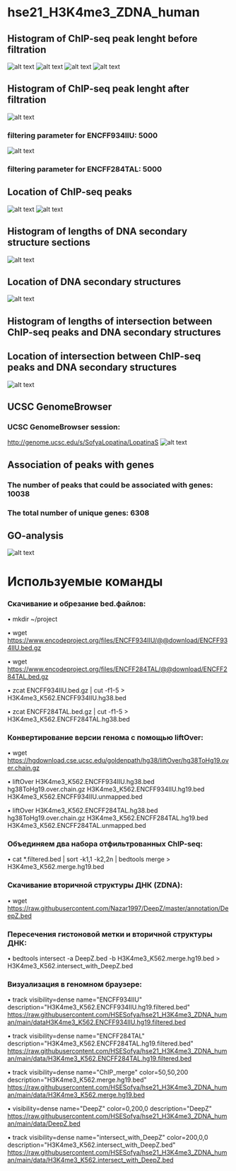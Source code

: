 # hse21_H3K4me3_ZDNA_human

## Histogram of ChIP-seq peak lenght before filtration
![alt text](https://github.com/HSESofya/hse21_H3K4me3_ZDNA_human/blob/main/images/len_hist.H3K4me3_K562.ENCFF934IIU.hg38.png)
![alt text](https://github.com/HSESofya/hse21_H3K4me3_ZDNA_human/blob/main/images/len_hist.H3K4me3_K562.ENCFF934IIU.hg19.png)
![alt text](https://github.com/HSESofya/hse21_H3K4me3_ZDNA_human/blob/main/images/len_hist.H3K4me3_K562.ENCFF284TAL.hg38.png)
![alt text](https://github.com/HSESofya/hse21_H3K4me3_ZDNA_human/blob/main/images/len_hist.H3K4me3_K562.ENCFF284TAL.hg19.png)

## Histogram of ChIP-seq peak lenght after filtration
![alt text](https://github.com/HSESofya/hse21_H3K4me3_ZDNA_human/blob/main/images/filter_peaks.H3K4me3_K562.ENCFF934IIU.hg19.filtered.hist.png)
### filtering parameter for ENCFF934IIU: 5000 
![alt text](https://github.com/HSESofya/hse21_H3K4me3_ZDNA_human/blob/main/images/filter_peaks.H3K4me3_K562.ENCFF284TAL.hg19.filtered.hist.png)
### filtering parameter for ENCFF284TAL: 5000

## Location of ChIP-seq peaks
![alt text](https://github.com/HSESofya/hse21_H3K4me3_ZDNA_human/blob/main/images/chip_seeker.H3K4me3_K562.ENCFF934IIU.hg19.filtered.plotAnnoPie.png)
![alt text](https://github.com/HSESofya/hse21_H3K4me3_ZDNA_human/blob/main/images/chip_seeker.H3K4me3_K562.ENCFF284TAL.hg19.filtered.plotAnnoPie.png)

## Histogram of lengths of DNA secondary structure sections
![alt text](https://github.com/HSESofya/hse21_H3K4me3_ZDNA_human/blob/main/images/len_hist.DeepZ.png)

## Location of DNA secondary structures
![alt text](https://github.com/HSESofya/hse21_H3K4me3_ZDNA_human/blob/main/images/chip_seeker.DeepZ.plotAnnoPie.png)

## Histogram of lengths of intersection between ChIP-seq peaks and DNA secondary structures


## Location of intersection between ChIP-seq peaks and DNA secondary structures
![alt text](https://github.com/HSESofya/hse21_H3K4me3_ZDNA_human/blob/main/images/chip_seeker.H3K4me3_K562.intersect_with_DeepZ.plotAnnoPie.png)

## UCSC GenomeBrowser
### UCSC GenomeBrowser session:  
http://genome.ucsc.edu/s/SofyaLopatina/LopatinaS
![alt text](https://github.com/HSESofya/hse21_H3K4me3_ZDNA_human/blob/main/images/genome_browser.png)

## Association of peaks with genes
### The number of peaks that could be associated with genes: 10038
### The total number of unique genes: 6308

## GO-analysis
![alt text](https://github.com/HSESofya/hse21_H3K4me3_ZDNA_human/blob/main/images/go.png)



# Используемые команды

### Скачивание и обрезание bed.файлов:

•	mkdir ~/project

•	wget https://www.encodeproject.org/files/ENCFF934IIU/@@download/ENCFF934IIU.bed.gz

•	wget https://www.encodeproject.org/files/ENCFF284TAL/@@download/ENCFF284TAL.bed.gz

•	zcat ENCFF934IIU.bed.gz | cut -f1-5 > H3K4me3_K562.ENCFF934IIU.hg38.bed 

•	zcat ENCFF284TAL.bed.gz | cut -f1-5 > H3K4me3_K562.ENCFF284TAL.hg38.bed

### Конвертирование версии генома с помощью liftOver:

•	wget https://hgdownload.cse.ucsc.edu/goldenpath/hg38/liftOver/hg38ToHg19.over.chain.gz

•	liftOver   H3K4me3_K562.ENCFF934IIU.hg38.bed   hg38ToHg19.over.chain.gz   H3K4me3_K562.ENCFF934IIU.hg19.bed   H3K4me3_K562.ENCFF934IIU.unmapped.bed

•	liftOver   H3K4me3_K562.ENCFF284TAL.hg38.bed   hg38ToHg19.over.chain.gz   H3K4me3_K562.ENCFF284TAL.hg19.bed   H3K4me3_K562.ENCFF284TAL.unmapped.bed

### Объединяем два набора отфильтрованных ChIP-seq:

•	cat  *.filtered.bed  |   sort -k1,1 -k2,2n   |   bedtools merge   >  H3K4me3_K562.merge.hg19.bed


### Скачивание вторичной структуры ДНК (ZDNA):

•	wget https://raw.githubusercontent.com/Nazar1997/DeepZ/master/annotation/DeepZ.bed

### Пересечения гистоновой метки и вторичной структуры ДНК:

•	bedtools intersect  -a DeepZ.bed   -b  H3K4me3_K562.merge.hg19.bed  >  H3K4me3_K562.intersect_with_DeepZ.bed

### Визуализация в геномном браузере:

•	track visibility=dense name="ENCFF934IIU"  description="H3K4me3_K562.ENCFF934IIU.hg19.filtered.bed"
https://raw.githubusercontent.com/HSESofya/hse21_H3K4me3_ZDNA_human/main/dataH3K4me3_K562.ENCFF934IIU.hg19.filtered.bed

•	track visibility=dense name="ENCFF284TAL"  description="H3K4me3_K562.ENCFF284TAL.hg19.filtered.bed"
https://raw.githubusercontent.com/HSESofya/hse21_H3K4me3_ZDNA_human/main/data/H3K4me3_K562.ENCFF284TAL.hg19.filtered.bed

•	track visibility=dense name="ChIP_merge"  color=50,50,200   description="H3K4me3_K562.merge.hg19.bed"
https://raw.githubusercontent.com/HSESofya/hse21_H3K4me3_ZDNA_human/main/data/H3K4me3_K562.merge.hg19.bed

•	visibility=dense name="DeepZ"  color=0,200,0  description="DeepZ"
https://raw.githubusercontent.com/HSESofya/hse21_H3K4me3_ZDNA_human/main/data/DeepZ.bed

•	track visibility=dense name="intersect_with_DeepZ"  color=200,0,0  description="H3K4me3_K562.intersect_with_DeepZ.bed"
https://raw.githubusercontent.com/HSESofya/hse21_H3K4me3_ZDNA_human/main/data/H3K4me3_K562.intersect_with_DeepZ.bed

